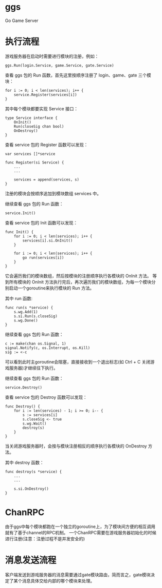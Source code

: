 # ggs
Go Game Server


# 执行流程

游戏服务器在启动时需要进行模块的注册，例如：
```
ggs.Run(login.Service, game.Service, gate.Service)
```

查看 ggs 包的 Run 函数，首先这里按顺序注册了 login、game、gate 三个模块：
```
for i := 0; i < len(services); i++ {
    service.Register(services[i])
}
```

其中每个模块都要实现 Service 接口：
```
type Service interface {
	OnInit()
	Run(closeSig chan bool)
	OnDestroy()
}
```

查看 service 包的 Register 函数可以发现：
```
var services []*service

func Register(si Service) {
    ...
    ...

	services = append(services, s)
}
```

注册的模块会按顺序追加到模块数组 services 中。

继续查看 ggs 包的 Run 函数：
```
service.Init()
```

查看 service 包的 Init 函数可以发现：
```
func Init() {
	for i := 0; i < len(services); i++ {
		services[i].si.OnInit()
	}

	for i := 0; i < len(services); i++ {
		go run(services[i])
	}
}
```

它会遍历我们的模块数组，然后按模块的注册顺序执行各模块的 OnInit 方法。
等到所有模块的 OnInit 方法执行完后，再次遍历我们的模块数组，为每一个模块分别启动一个goroutine来执行模块的 Run 方法。

其中 run 函数:
```
func run(s *service) {
	s.wg.Add(1)
	s.si.Run(s.closeSig)
	s.wg.Done()
}
```

继续查看 ggs 包的 Run 函数：
```
c := make(chan os.Signal, 1)
signal.Notify(c, os.Interrupt, os.Kill)
sig := <-c
```

可以看到此时主goroutine会阻塞，直接接收到一个退出标志(如 Ctrl + C 关闭游戏服务器)才继续往下执行。

继续查看 ggs 包的 Run 函数：
```
service.Destroy()
```

查看 service 包的 Destroy 函数可以发现：
```
func Destroy() {
	for i := len(services) - 1; i >= 0; i-- {
		s := services[i]
		s.closeSig <- true
		s.wg.Wait()
		destroy(s)
	}
}
```

当关闭游戏服务器时，会按与模块注册相反的顺序执行各模块的 OnDestroy 方法。

其中 destroy 函数：
```
func destroy(s *service) {
    ...
    ...

	s.si.OnDestroy()
}
```


# ChanRPC

由于ggs中每个模块都跑在一个独立的goroutine上，为了模块间方便的相互调用就有了基于channel的RPC机制。
一个ChanRPC需要在游戏服务器初始化的时候进行注册(注意：注册过程不是并发安全的)


# 消息发送流程 
客户端发送到游戏服务器的消息需要通过gate模块路由，简而言之，gate模块决定了某个消息具体交给内部的哪个模块来处理。
